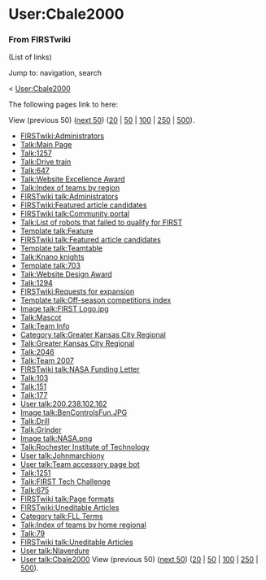 # User:Cbale2000

### From FIRSTwiki

(List of links)

Jump to: navigation, search

&lt; [User:Cbale2000](/index.php?title=User:Cbale2000&redirect=no
"User:Cbale2000" )  

The following pages link to here:

View (previous 50) ([next
50](/index.php?title=Special:Whatlinkshere/User:Cbale2000&limit=50&from=7618
"Special:Whatlinkshere/User:Cbale2000" ))
([20](/index.php?title=Special:Whatlinkshere/User:Cbale2000&limit=20&from=0
"Special:Whatlinkshere/User:Cbale2000" ) |
[50](/index.php?title=Special:Whatlinkshere/User:Cbale2000&limit=50&from=0
"Special:Whatlinkshere/User:Cbale2000" ) |
[100](/index.php?title=Special:Whatlinkshere/User:Cbale2000&limit=100&from=0
"Special:Whatlinkshere/User:Cbale2000" ) |
[250](/index.php?title=Special:Whatlinkshere/User:Cbale2000&limit=250&from=0
"Special:Whatlinkshere/User:Cbale2000" ) |
[500](/index.php?title=Special:Whatlinkshere/User:Cbale2000&limit=500&from=0
"Special:Whatlinkshere/User:Cbale2000" )).

  * [FIRSTwiki:Administrators](/index.php/FIRSTwiki:Administrators "FIRSTwiki:Administrators" )
  * [Talk:Main Page](/index.php/Talk:Main_Page "Talk:Main Page" )
  * [Talk:1257](/index.php/Talk:1257 "Talk:1257" )
  * [Talk:Drive train](/index.php/Talk:Drive_train "Talk:Drive train" )
  * [Talk:647](/index.php/Talk:647 "Talk:647" )
  * [Talk:Website Excellence Award](/index.php/Talk:Website_Excellence_Award "Talk:Website Excellence Award" )
  * [Talk:Index of teams by region](/index.php/Talk:Index_of_teams_by_region "Talk:Index of teams by region" )
  * [FIRSTwiki talk:Administrators](/index.php/FIRSTwiki_talk:Administrators "FIRSTwiki talk:Administrators" )
  * [FIRSTwiki:Featured article candidates](/index.php/FIRSTwiki:Featured_article_candidates "FIRSTwiki:Featured article candidates" )
  * [FIRSTwiki talk:Community portal](/index.php/FIRSTwiki_talk:Community_portal "FIRSTwiki talk:Community portal" )
  * [Talk:List of robots that failed to qualify for FIRST](/index.php/Talk:List_of_robots_that_failed_to_qualify_for_FIRST "Talk:List of robots that failed to qualify for FIRST" )
  * [Template talk:Feature](/index.php/Template_talk:Feature "Template talk:Feature" )
  * [FIRSTwiki talk:Featured article candidates](/index.php/FIRSTwiki_talk:Featured_article_candidates "FIRSTwiki talk:Featured article candidates" )
  * [Template talk:Teamtable](/index.php/Template_talk:Teamtable "Template talk:Teamtable" )
  * [Talk:Knano knights](/index.php/Talk:Knano_knights "Talk:Knano knights" )
  * [Template talk:703](/index.php/Template_talk:703 "Template talk:703" )
  * [Talk:Website Design Award](/index.php/Talk:Website_Design_Award "Talk:Website Design Award" )
  * [Talk:1294](/index.php/Talk:1294 "Talk:1294" )
  * [FIRSTwiki:Requests for expansion](/index.php/FIRSTwiki:Requests_for_expansion "FIRSTwiki:Requests for expansion" )
  * [Template talk:Off-season competitions index](/index.php/Template_talk:Off-season_competitions_index "Template talk:Off-season competitions index" )
  * [Image talk:FIRST Logo.jpg](/index.php/Image_talk:FIRST_Logo.jpg "Image talk:FIRST Logo.jpg" )
  * [Talk:Mascot](/index.php/Talk:Mascot "Talk:Mascot" )
  * [Talk:Team Info](/index.php/Talk:Team_Info "Talk:Team Info" )
  * [Category talk:Greater Kansas City Regional](/index.php/Category_talk:Greater_Kansas_City_Regional "Category talk:Greater Kansas City Regional" )
  * [Talk:Greater Kansas City Regional](/index.php/Talk:Greater_Kansas_City_Regional "Talk:Greater Kansas City Regional" )
  * [Talk:2046](/index.php/Talk:2046 "Talk:2046" )
  * [Talk:Team 2007](/index.php/Talk:Team_2007 "Talk:Team 2007" )
  * [FIRSTwiki talk:NASA Funding Letter](/index.php/FIRSTwiki_talk:NASA_Funding_Letter "FIRSTwiki talk:NASA Funding Letter" )
  * [Talk:103](/index.php/Talk:103 "Talk:103" )
  * [Talk:151](/index.php/Talk:151 "Talk:151" )
  * [Talk:177](/index.php/Talk:177 "Talk:177" )
  * [User talk:200.238.102.162](/index.php/User_talk:200.238.102.162 "User talk:200.238.102.162" )
  * [Image talk:BenControlsFun.JPG](/index.php/Image_talk:BenControlsFun.JPG "Image talk:BenControlsFun.JPG" )
  * [Talk:Drill](/index.php/Talk:Drill "Talk:Drill" )
  * [Talk:Grinder](/index.php/Talk:Grinder "Talk:Grinder" )
  * [Image talk:NASA.png](/index.php/Image_talk:NASA.png "Image talk:NASA.png" )
  * [Talk:Rochester Institute of Technology](/index.php/Talk:Rochester_Institute_of_Technology "Talk:Rochester Institute of Technology" )
  * [User talk:Johnmarchiony](/index.php/User_talk:Johnmarchiony "User talk:Johnmarchiony" )
  * [User talk:Team accessory page bot](/index.php/User_talk:Team_accessory_page_bot "User talk:Team accessory page bot" )
  * [Talk:1251](/index.php/Talk:1251 "Talk:1251" )
  * [Talk:FIRST Tech Challenge](/index.php/Talk:FIRST_Tech_Challenge "Talk:FIRST Tech Challenge" )
  * [Talk:675](/index.php/Talk:675 "Talk:675" )
  * [FIRSTwiki talk:Page formats](/index.php/FIRSTwiki_talk:Page_formats "FIRSTwiki talk:Page formats" )
  * [FIRSTwiki:Uneditable Articles](/index.php/FIRSTwiki:Uneditable_Articles "FIRSTwiki:Uneditable Articles" )
  * [Category talk:FLL Terms](/index.php/Category_talk:FLL_Terms "Category talk:FLL Terms" )
  * [Talk:Index of teams by home regional](/index.php/Talk:Index_of_teams_by_home_regional "Talk:Index of teams by home regional" )
  * [Talk:79](/index.php/Talk:79 "Talk:79" )
  * [FIRSTwiki talk:Uneditable Articles](/index.php/FIRSTwiki_talk:Uneditable_Articles "FIRSTwiki talk:Uneditable Articles" )
  * [User talk:Nlaverdure](/index.php/User_talk:Nlaverdure "User talk:Nlaverdure" )
  * [User talk:Cbale2000](/index.php/User_talk:Cbale2000 "User talk:Cbale2000" )
View (previous 50) ([next
50](/index.php?title=Special:Whatlinkshere/User:Cbale2000&limit=50&from=7618
"Special:Whatlinkshere/User:Cbale2000" ))
([20](/index.php?title=Special:Whatlinkshere/User:Cbale2000&limit=20&from=0
"Special:Whatlinkshere/User:Cbale2000" ) |
[50](/index.php?title=Special:Whatlinkshere/User:Cbale2000&limit=50&from=0
"Special:Whatlinkshere/User:Cbale2000" ) |
[100](/index.php?title=Special:Whatlinkshere/User:Cbale2000&limit=100&from=0
"Special:Whatlinkshere/User:Cbale2000" ) |
[250](/index.php?title=Special:Whatlinkshere/User:Cbale2000&limit=250&from=0
"Special:Whatlinkshere/User:Cbale2000" ) |
[500](/index.php?title=Special:Whatlinkshere/User:Cbale2000&limit=500&from=0
"Special:Whatlinkshere/User:Cbale2000" )).


